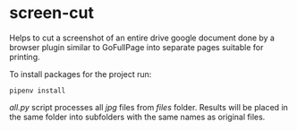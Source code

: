 # screen-cut

Helps to cut a screenshot of an entire drive google document done by a browser plugin similar to GoFullPage into separate pages suitable for printing.

To install packages for the project run:
```
pipenv install
```

*all.py* script processes all *jpg* files from *files* folder. Results will be placed in the same folder into subfolders with the same names as original files.     